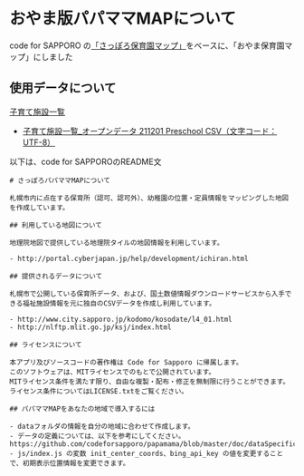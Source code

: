 # おやま版パパママMAPについて
code for SAPPORO の[「さっぽろ保育園マップ」](https://www.codeforsapporo.org/2014/10/23/papamama/)をベースに、「おやま保育園マップ」にしました

## 使用データについて

[子育て施設一覧](https://www.city.oyama.tochigi.jp/opendata.php#)

- [子育て施設一覧_オープンデータ 211201 Preschool CSV（文字コード：UTF-8）](https://www.city.oyama.tochigi.jp/opendata_download.php?code=332)





以下は、code for SAPPOROのREADME文

```
# さっぽろパパママMAPについて

札幌市内に点在する保育所（認可、認可外）、幼稚園の位置・定員情報をマッピングした地図を作成しています。

## 利用している地図について

地理院地図で提供している地理院タイルの地図情報を利用しています。

- http://portal.cyberjapan.jp/help/development/ichiran.html

## 提供されるデータについて

札幌市で公開している保育所データ、および、国土数値情報ダウンロードサービスから入手できる福祉施設情報を元に独自のCSVデータを作成し利用しています。

- http://www.city.sapporo.jp/kodomo/kosodate/l4_01.html
- http://nlftp.mlit.go.jp/ksj/index.html

## ライセンスについて

本アプリ及びソースコードの著作権は Code for Sapporo に帰属します。  
このソフトウェアは、MITライセンスでのもとで公開されています。  
MITライセンス条件を満たす限り、自由な複製・配布・修正を無制限に行うことができます。  
ライセンス条件についてはLICENSE.txtをご覧ください。

## パパママMAPをあなたの地域で導入するには

- dataフォルダの情報を自分の地域に合わせて作成します。
- データの定義については、以下を参考にしてください。
https://github.com/codeforsapporo/papamama/blob/master/doc/dataSpecification.xls
- js/index.js の変数 init_center_coords、bing_api_key の値を変更することで、初期表示位置情報を変更できます。
```